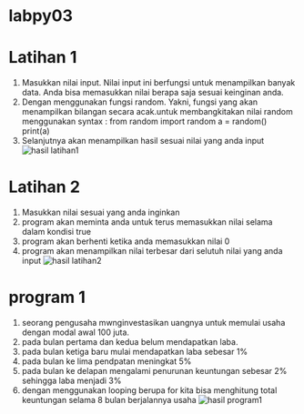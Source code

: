 # labpy03

# Latihan 1
1. Masukkan nilai input. Nilai input ini berfungsi untuk menampilkan banyak data. Anda bisa memasukkan nilai berapa saja sesuai keinginan anda.
2. Dengan menggunakan fungsi random. Yakni, fungsi yang akan menampilkan bilangan secara acak.untuk membangkitakan nilai random menggunakan syntax :
from random import random
a = random()
print(a)
3. Selanjutnya akan menampilkan hasil sesuai nilai yang anda input
![hasil latihan1](https://user-images.githubusercontent.com/57046596/68786546-88d63700-0672-11ea-9e19-48e6f8120e63.png)


# Latihan 2
1. Masukkan nilai sesuai yang anda inginkan
2. program akan meminta anda untuk terus memasukkan nilai selama dalam kondisi true
3. program akan berhenti ketika anda memasukkan nilai 0
4. program akan menampilkan nilai terbesar dari selutuh nilai yang anda input
![hasil latihan2](https://user-images.githubusercontent.com/57046596/68787081-7ad4e600-0673-11ea-9a52-0afcb398927e.png)


# program 1
1. seorang pengusaha mwnginvestasikan uangnya untuk memulai usaha dengan modal awal 100 juta.
2. pada bulan pertama dan kedua belum mendapatkan laba.
3. pada bulan ketiga baru mulai mendapatkan laba sebesar 1%
4. pada bulan ke lima pendpatan meningkat 5%
5. pada bulan ke delapan mengalami penurunan keuntungan sebesar 2% sehingga laba menjadi 3%
6. dengan menggunakan looping berupa for kita bisa menghitung total keuntungan selama 8 bulan berjalannya usaha
![hasil program1](https://user-images.githubusercontent.com/57046596/68788149-77425e80-0675-11ea-8919-8dfe9a4df458.png)


